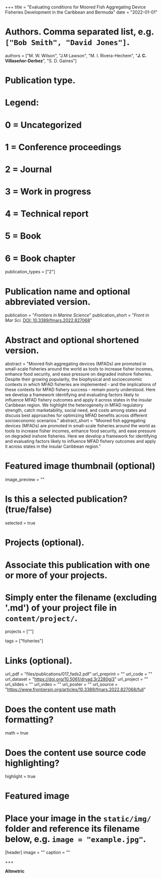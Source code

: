 +++
title = "Evaluating conditions for Moored Fish Aggregating Device Fisheries Development in the Caribbean and Bermuda"
date = "2022-01-01"

# Authors. Comma separated list, e.g. `["Bob Smith", "David Jones"]`.
authors = ["M. W. Wilson", "J.M Lawson", "M. I. Rivera-Hechem", "**J. C. Villaseñor-Derbez**", "S. D. Gaines"]

# Publication type.
# Legend:
# 0 = Uncategorized
# 1 = Conference proceedings
# 2 = Journal
# 3 = Work in progress
# 4 = Technical report
# 5 = Book
# 6 = Book chapter
publication_types = ["2"]

# Publication name and optional abbreviated version.
publication = "*Frontiers in Marine Science*"
publication_short = "*Front in Mar Sci*. [DOI: 10.3389/fmars.2022.827068](https://www.frontiersin.org/articles/10.3389/fmars.2022.827068/full)"

# Abstract and optional shortened version.
abstract = "Moored fish aggregating devices (MFADs) are promoted in small-scale fisheries around the world as tools to increase fisher incomes, enhance food security, and ease pressure on degraded inshore fisheries. Despite their growing popularity, the biophysical and socioeconomic contexts in which MFAD fisheries are implemented - and the implications of these contexts for MFAD fishery success - remain poorly understood. Here we develop a framework identifying and evaluating factors likely to influence MFAD fishery outcomes and apply it across states in the insular Caribbean region. We highlight the heterogeneity in MFAD regulatory strength, catch marketability, social need, and costs among states and discuss best approaches for optimizing MFAD benefits across different socioeconomic scenarios."
abstract_short = "Moored fish aggregating devices (MFADs) are promoted in small-scale fisheries around the world as tools to increase fisher incomes, enhance food security, and ease pressure on degraded inshore fisheries. Here we develop a framework for identifying and evaluating factors likely to influence MFAD fishery outcomes and apply it across states in the insular Caribbean region."

# Featured image thumbnail (optional)
image_preview = ""

# Is this a selected publication? (true/false)
selected = true

# Projects (optional).
#   Associate this publication with one or more of your projects.
#   Simply enter the filename (excluding '.md') of your project file in `content/project/`.
projects = [""]

tags = ["fisheries"]

# Links (optional).
url_pdf = "files/publications/017_fads2.pdf"
url_preprint = ""
url_code = ""
url_dataset = "https://doi.org/10.5061/dryad.3r2280gj3"
url_project = ""
url_slides = ""
url_video = ""
url_poster = ""
url_source = "https://www.frontiersin.org/articles/10.3389/fmars.2022.827068/full"

# Does the content use math formatting?
math = true

# Does the content use source code highlighting?
highlight = true

# Featured image
# Place your image in the `static/img/` folder and reference its filename below, e.g. `image = "example.jpg"`.
[header]
image = ""
caption = ""

+++

**Altmetric**

<script type="text/javascript" src="https://d1bxh8uas1mnw7.cloudfront.net/assets/embed.js"></script><div class="altmetric-embed" data-badge-type="donut" data-altmetric-id="125236646"></div>

